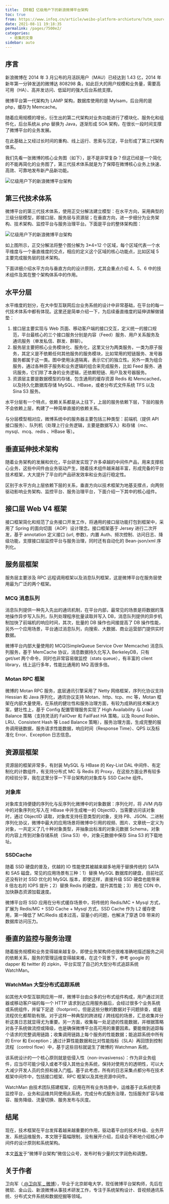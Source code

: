 ```yaml
---
title: 【转载】亿级用户下的新浪微博平台架构
toc: true
from: https://www.infoq.cn/article/weibo-platform-archieture/?utm_source=articles_about_evaluation&utm_medium=link&utm_campaign=evaluation
date: 2021-08-11 19:18:35
permalink: /pages/7500e2/
categories:
  - 收集的文章
sidebar: auto
---
```


## 序言

新浪微博在 2014 年 3 月公布的月活跃用户（MAU）已经达到 1.43 亿，2014 年新年第一分钟发送的微博达 808298 条，如此巨大的用户规模和业务量，需要高可用（HA）、高并发访问、低延时的强大后台系统支撑。

微博平台第一代架构为 LAMP 架构，数据库使用的是 MyIsam，后台用的是 php，缓存为 Memcache。

随着应用规模的增长，衍生出的第二代架构对业务功能进行了模块化、服务化和组件化，后台系统从 php 替换为 Java，逐渐形成 SOA 架构，在很长一段时间支撑了微博平台的业务发展。

在此基础上又经过长时间的重构、线上运行、思索与沉淀，平台形成了第三代架构体系。

我们先看一张微博的核心业务图（如下），是不是非常复杂？但这已经是一个简化的不能再简化的业务图了，第三代技术体系就是为了保障在微博核心业务上快速、高效、可靠地发布新产品新功能。

![亿级用户下的新浪微博平台架构](sina/eaede3ca4a378072c41bc84afa549b76.png)

## 第三代技术体系

微博平台的第三代技术体系，使用正交分解法建立模型：在水平方向，采用典型的三级分层模型，即接口层、服务层与资源层；在垂直方向，进一步细分为业务架构、技术架构、监控平台与服务治理平台。下面是平台的整体架构图：

![亿级用户下的新浪微博平台架构](sina/9806c57d77da35fe0d5c1c3cc06e6178.png)

如上图所示，正交分解法将整个图分解为 3*4=12 个区域，每个区域代表一个水平维度与一个垂直维度的交点，相应的定义这个区域的核心功能点，比如区域 5 主要完成服务层的技术架构。

下面详细介绍水平方向与垂直方向的设计原则，尤其会重点介绍 4、5、6 中的技术组件及其在整个架构体系中的作用。

## 水平分层

水平维度的划分，在大中型互联网后台业务系统的设计中非常基础，在平台的每一代技术体系中都有体现。这里还是简单介绍一下，为后续垂直维度的延伸讲解做铺垫：

1. 接口层主要实现与 Web 页面、移动客户端的接口交互，定义统一的接口规范，平台最核心的三个接口服务分别是内容（Feed）服务、用户关系服务及通讯服务（单发私信、群发、群聊）。
2. 服务层主要把核心业务模块化、服务化，这里又分为两类服务，一类为原子服务，其定义是不依赖任何其他服务的服务模块，比如常用的短链服务、发号器服务都属于这一类。图中使用泳道隔离，表示它们的独立性。另外一类为组合服务，通过各种原子服务和业务逻辑的组合来完成服务，比如 Feed 服务、通讯服务，它们除了本身的业务逻辑，还依赖短链、用户及发号器服务。
3. 资源层主要是数据模型的存储，包含通用的缓存资源 Redis 和 Memcached，以及持久化数据库存储 MySQL、HBase，或者分布式文件系统 TFS 以及 Sina S3 服务。

水平分层有一个特点，依赖关系都是从上往下，上层的服务依赖下层，下层的服务不会依赖上层，构建了一种简单直接的依赖关系。

与分层模型相对应，微博系统中的服务器主要包括三种类型：前端机（提供 API 接口服务）、队列机（处理上行业务逻辑，主要是数据写入）和存储（mc、mysql、mcq、redis 、HBase 等）。

## 垂直延伸技术架构

随着业务架构的发展和优化，平台研发实现了许多卓越的中间件产品，用来支撑核心业务，这些中间件由业务驱动产生，随着技术组件越来越丰富，形成完备的平台技术框架，大大提升了平台的产品研发效率和业务运行稳定性。

区别于水平方向上层依赖下层的关系，垂直方向以技术框架为地基支撑点，向两侧驱动影响业务架构、监控平台、服务治理平台，下面介绍一下其中的核心组件。

## 接口层 Web V4 框架

接口框架简化和规范了业务接口开发工作，将通用的接口层功能打包到框架中，采用了 Spring 的面向切面（AOP）设计理念。接口框架基于 Jersey 进行二次开发，基于 annotation 定义接口 (url, 参数)，内置 Auth、频次控制、访问日志、降级功能，支撑接口层监控平台与服务治理，同时还有自动化的 Bean-json/xml 序列化。

## 服务层框架

服务层主要涉及 RPC 远程调用框架以及消息队列框架，这是微博平台在服务层使用最为广泛的两个框架。

### MCQ 消息队列

消息队列提供一种先入先出的通讯机制，在平台内部，最常见的场景是将数据的落地操作异步写入队列，队列处理程序批量读取并写入 DB，消息队列提供的异步机制加快了前端机的响应时间，其次，批量的 DB 操作也间接提高了 DB 操作性能，另外一个应用场景，平台通过消息队列，向搜索、大数据、商业运营部门提供实时数据。

微博平台内部大量使用的 MCQ(SimpleQueue Service Over Memcache) 消息队列服务，基于 MemCache 协议，消息数据持久化写入 BerkeleyDB，只有 get/set 两个命令，同时也非常容易做监控（stats queue），有丰富的 client library，线上运行多年，性能比通用的 MQ 高很多倍。

### Motan RPC 框架

微博的 Motan RPC 服务，底层通讯引擎采用了 Netty 网络框架，序列化协议支持 Hessian 和 Java 序列化，通讯协议支持 Motan、http、tcp、mc 等，Motan 框架在内部大量使用，在系统的健壮性和服务治理方面，有较为成熟的技术解决方案，健壮性上，基于 Config 配置管理服务实现了 High Availability 与 Load Balance 策略（支持灵活的 FailOver 和 FailFast HA 策略，以及 Round Robin、LRU、Consistent Hash 等 Load Balance 策略），服务治理方面，生成完整的服务调用链数据，服务请求性能数据，响应时间（Response Time）、QPS 以及标准化 Error、Exception 日志信息。

## 资源层框架

资源层的框架非常多，有封装 MySQL 与 HBase 的 Key-List DAL 中间件、有定制化的计数组件，有支持分布式 MC 与 Redis 的 Proxy，在这些方面业界有较多的经验分享，我在这里分享一下平台架构的对象库与 SSD Cache 组件。

### 对象库

对象库支持便捷的序列化与反序列化微博中的对象数据：序列化时，将 JVM 内存中的对象序列化写入在 HBase 中并生成唯一的 ObjectID，当需要访问该对象时，通过 ObjectID 读取，对象库支持任意类型的对象，支持 PB、JSON、二进制序列化协议，微博中最大的应用场景将微博中引用的视频、图片、文章统一定义为对象，一共定义了几十种对象类型，并抽象出标准的对象元数据 Schema，对象的内容上传到对象存储系统（Sina S3）中，对象元数据中保存 Sina S3 的下载地址。

### SSDCache

随着 SSD 硬盘的普及，优越的 IO 性能使其被越来越多地用于替换传统的 SATA 和 SAS 磁盘，常见的应用场景有三种：1）替换 MySQL 数据库的硬盘，目前社区还没有针对 SSD 优化的 MySQL 版本，即使这样，直接升级 SSD 硬盘也能带来 8 倍左右的 IOPS 提升；2）替换 Redis 的硬盘，提升其性能；3）用在 CDN 中，加快静态资源加载速度。

微博平台将 SSD 应用在分布式缓存场景中，将传统的 Redis/MC + Mysql 方式，扩展为 Redis/MC + SSD Cache + Mysql 方式，SSD Cache 作为 L2 缓存使用，第一降低了 MC/Redis 成本过高，容量小的问题，也解决了穿透 DB 带来的数据库访问压力。

## 垂直的监控与服务治理

随着服务规模和业务变得越来越复杂，即使业务架构师也很难准确地描述服务之间的依赖关系，服务的管理运维变得越来难，在这个背景下，参考 google 的 dapper 和 twitter 的 zipkin，平台实现了自己的大型分布式追踪系统 WatchMan。

### WatchMan 大型分布式追踪系统

如其他大中型互联网应用一样，微博平台由众多的分布式组件构成，用户通过浏览器或移动客户端的每一个 HTTP 请求到达应用服务器后，会经过很多个业务系统或系统组件，并留下足迹（footprint）。但是这些分散的数据对于问题排查，或是流程优化都帮助有限。对于这样一种典型的跨进程 / 跨线程的场景，汇总收集并分析这类日志就显得尤为重要。另一方面，收集每一处足迹的性能数据，并根据策略对各子系统做流控或降级，也是确保微博平台高可用的重要因素。要能做到追踪每个请求的完整调用链路；收集调用链路上每个服务的性能数据；能追踪系统中所有的 Error 和 Exception；通过计算性能数据和比对性能指标（SLA）再回馈到控制流程（control flow）中，基于这些目标就诞生了微博的 Watchman 系统。

该系统设计的一个核心原则就是低侵入性（non-invasivenss）：作为非业务组件，应当尽可能少侵入或者不侵入其他业务系统，保持对使用方的透明性，可以大大减少开发人员的负担和接入门槛。基于此考虑，所有的日志采集点都分布在技术框架中间件中，包括接口框架、RPC 框架以及其他资源中间件。

WatchMan 由技术团队搭建框架，应用在所有业务场景中，运维基于此系统完善监控平台，业务和运维共同使用此系统，完成分布式服务治理，包括服务扩容与缩容、服务降级、流量切换、服务发布与灰度。

## 结尾

现在，技术框架在平台发挥着越来越重要的作用，驱动着平台的技术升级、业务开发、系统运维服务，本文限于篇幅限制，没有展开介绍，后续会不断地介绍核心中间件的设计原则和系统架构。

本文[首发](http://mp.weixin.qq.com/s?__biz=MzA4ODAyOTI4Ng==&mid=201317014&idx=1&sn=51d985f13d2d22f7c49654ef7cda0167#rd)于“微博平台架构”微信公众号，发布时有少量的文字润色和调整。

## 关于作者

卫向军（[ @卫向军 _ 微博](http://weibo.com/xiangjunwei)），毕业于北京邮电大学，现任微博平台架构师，先后在微软、金山云、新浪微博从事技术研发工作，专注于系统架构设计、音视频通讯系统、分布式文件系统和数据挖掘等领域。
